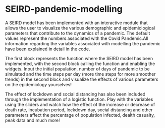 # SEIRD-pandemic-modelling

A SEIRD model has been implemented with an interactive module that allows the user to visualize the various demographic and epidemiological parameters that contribute to the dynamics of a pandemic. The default values represent the numbers associated with the Covid Pandemic.All information regarding the variables associated with modelling the pandemic have been explained in detail in the code.

The first block represents the function where the SEIRD model has been implemented, with the second block calling the function and enabling the widgets. Input the initial population, number of days of pandemic to be simulated and the time steps per day (more time steps for more smoother trends) in the second block and visualize the effects of various parameters on the epidemiology yourselves!

The effect of lockdown and social distancing has also been included through the implementation of a logistic function. Play with the variables using the sliders and watch how the effect of the increase or decrease of death rate, incubation period, lockdown day, social distancing and other parameters affect the percentage of population infected, dealth casualty, peak data and much more! 
